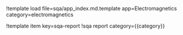 !template load file=sqa/app_index.md.template app=Electromagnetics category=electromagnetics

!template item key=sqa-report
!sqa report category={{category}}
